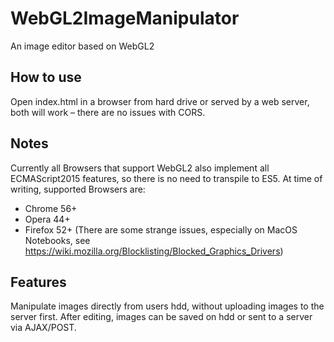 # WebGL2ImageManipulator

An image editor based on WebGL2

## How to use

Open index.html in a browser from hard drive or served by a web server, both will work – there are no issues with CORS.

## Notes

Currently all Browsers that support WebGL2 also implement all ECMAScript2015 features, so there is no need to transpile to ES5.
At time of writing, supported Browsers are:

* Chrome 56+
* Opera 44+
* Firefox 52+ (There are some strange issues, especially on MacOS Notebooks, see https://wiki.mozilla.org/Blocklisting/Blocked_Graphics_Drivers)

## Features

Manipulate images directly from users hdd, without uploading images to the server first.
After editing, images can be saved on hdd or sent to a server via AJAX/POST.
